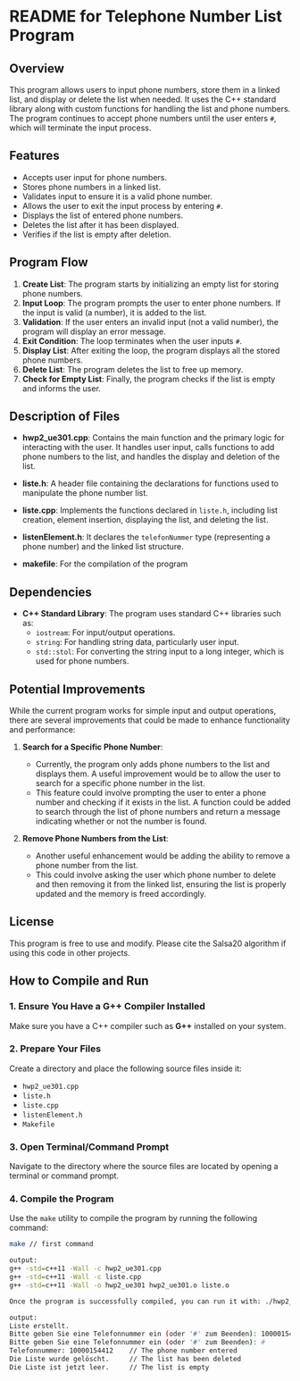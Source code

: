 # README for Telephone Number List Program

## Overview
This program allows users to input phone numbers, store them in a linked list, and display or delete the list when needed. It uses the C++ standard library along with custom functions for handling the list and phone numbers. The program continues to accept phone numbers until the user enters `#`, which will terminate the input process.

## Features
- Accepts user input for phone numbers.
- Stores phone numbers in a linked list.
- Validates input to ensure it is a valid phone number.
- Allows the user to exit the input process by entering `#`.
- Displays the list of entered phone numbers.
- Deletes the list after it has been displayed.
- Verifies if the list is empty after deletion.

## Program Flow
1. **Create List**: The program starts by initializing an empty list for storing phone numbers.
2. **Input Loop**: The program prompts the user to enter phone numbers. If the input is valid (a number), it is added to the list.
3. **Validation**: If the user enters an invalid input (not a valid number), the program will display an error message.
4. **Exit Condition**: The loop terminates when the user inputs `#`.
5. **Display List**: After exiting the loop, the program displays all the stored phone numbers.
6. **Delete List**: The program deletes the list to free up memory.
7. **Check for Empty List**: Finally, the program checks if the list is empty and informs the user.

## Description of Files

- **hwp2_ue301.cpp**: Contains the main function and the primary logic for interacting with the user. It handles user input, calls functions to add phone numbers to the list, and handles the display and deletion of the list.
  
- **liste.h**: A header file containing the declarations for functions used to manipulate the phone number list.
  
- **liste.cpp**: Implements the functions declared in `liste.h`, including list creation, element insertion, displaying the list, and deleting the list.
  
- **listenElement.h**: It declares the `telefonNummer` type (representing a phone number) and the linked list structure.
- **makefile**: For the compilation of the program
  
## Dependencies
- **C++ Standard Library**: The program uses standard C++ libraries such as:
  - `iostream`: For input/output operations.
  - `string`: For handling string data, particularly user input.
  - `std::stol`: For converting the string input to a long integer, which is used for phone numbers.

## Potential Improvements
While the current program works for simple input and output operations, there are several improvements that could be made to enhance functionality and performance:

1. **Search for a Specific Phone Number**:
   - Currently, the program only adds phone numbers to the list and displays them. A useful improvement would be to allow the user to search for a specific phone number in the list.
   - This feature could involve prompting the user to enter a phone number and checking if it exists in the list. A function could be added to search through the list of phone numbers and return a message indicating whether or not the number is found.

2. **Remove Phone Numbers from the List**:
   - Another useful enhancement would be adding the ability to remove a phone number from the list.
   - This could involve asking the user which phone number to delete and then removing it from the linked list, ensuring the list is properly updated and the memory is freed accordingly.
     
## License
This program is free to use and modify. Please cite the Salsa20 algorithm if using this code in other projects.

## How to Compile and Run

### 1. Ensure You Have a G++ Compiler Installed

Make sure you have a C++ compiler such as **G++** installed on your system.

### 2. Prepare Your Files

Create a directory and place the following source files inside it:
- `hwp2_ue301.cpp`
- `liste.h`
- `liste.cpp`
- `listenElement.h`
- `Makefile`

### 3. Open Terminal/Command Prompt

Navigate to the directory where the source files are located by opening a terminal or command prompt.

### 4. Compile the Program

Use the `make` utility to compile the program by running the following command:

```bash
make // first command 

output:
g++ -std=c++11 -Wall -c hwp2_ue301.cpp
g++ -std=c++11 -Wall -c liste.cpp
g++ -std=c++11 -Wall -o hwp2_ue301 hwp2_ue301.o liste.o

Once the program is successfully compiled, you can run it with: ./hwp2_ue301 // second command 

output:
Liste erstellt.
Bitte geben Sie eine Telefonnummer ein (oder '#' zum Beenden): 10000154412  // Enter a telephone number
Bitte geben Sie eine Telefonnummer ein (oder '#' zum Beenden): #            // '#' to terminate the program
Telefonnummer: 10000154412    // The phone number entered
Die Liste wurde gelöscht.     // The list has been deleted
Die Liste ist jetzt leer.     // The list is empty
